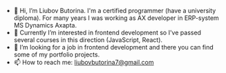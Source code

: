 - 👋 Hi, I’m Liubov Butorina. I'm a certified programmer (have a university diploma). For many years I was working as AX developer in ERP-system MS Dynamics Axapta.
- 👀 Currently I’m interested in frontend development so I've passed several courses in this direction (JavaScript, React).
- 💞️ I’m looking for a job in frontend development and there you can find some of my portfolio projects.
- 📫 How to reach me: liubovbutorina7@gmail.com 


